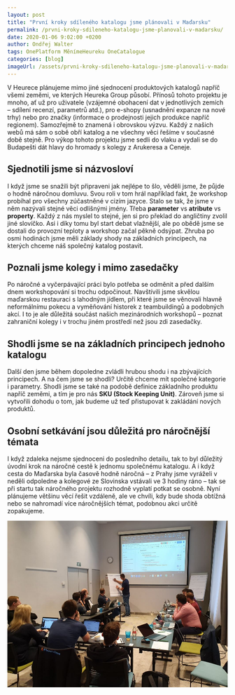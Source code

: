 ```yaml
---
layout: post
title: "První kroky sdíleného katalogu jsme plánovali v Maďarsku"
permalink: /prvni-kroky-sdileneho-katalogu-jsme-planovali-v-madarsku/
date: 2020-01-06 9:02:00 +0200
author: Ondřej Walter
tags: OnePlatform MěnímeHeureku OneCatalogue
categories: [blog]
imageUrl: /assets/prvni-kroky-sdileneho-katalogu-jsme-planovali-v-madarsku/workshop-one-catalog-hungary.jpg
---
```


V Heurece plánujeme mimo jiné sjednocení produktových katalogů napříč všemi zeměmi, ve kterých Heureka Group působí. Přínosů tohoto projektu je mnoho, ať už pro uživatele (vzájemné obohacení dat v jednotlivých zemích – sdílení recenzí, parametrů atd.), pro e-shopy (usnadnění expanze na nové trhy) nebo pro značky (informace o prodejnosti jejich produkce napříč regionem). Samozřejmě to znamená i obrovskou výzvu. Každý z našich webů má sám o sobě obří katalog a ne všechny věci řešíme v současné době stejně. Pro výkop tohoto projektu jsme sedli do vlaku a vydali se do Budapešti dát hlavy do hromady s kolegy z Arukeresa a Ceneje.

## Sjednotili jsme si názvosloví

I když jsme se snažili být připraveni jak nejlépe to šlo, věděli jsme, že půjde o hodně náročnou domluvu. Svou roli v tom hrál například fakt, že workshop probíhal pro všechny zúčastněné v cizím jazyce. Stalo se tak, že jsme v něm nazývali stejné věci odlišnými jmény. Třeba **parameter** vs **atribute** vs **property**. Každý z nás myslel to stejné, jen si pro překlad do angličtiny zvolil jiné slovíčko. Asi i díky tomu byl start debat vlažnější, ale po obědě jsme se dostali do provozní teploty a workshop začal pěkně odsýpat. Zhruba po osmi hodinách jsme měli základy shody na základních principech, na kterých chceme náš společný katalog postavit.

## Poznali jsme kolegy i mimo zasedačky

Po náročné a vyčerpávající práci bylo potřeba se odměnit a před dalším dnem workshopování si trochu odpočinout. Navštívili jsme skvělou maďarskou restauraci s lahodným jídlem, při které jsme se věnovali hlavně neformálnímu pokecu a vyměňování historek z teambuildingů a podobných akcí. I to je ale důležitá součást našich mezinárodních workshopů – poznat zahraniční kolegy i v trochu jiném prostředí než jsou zdi zasedačky.

## Shodli jsme se na základních principech jednoho katalogu

Další den jsme během dopoledne zvládli hrubou shodu i na zbývajících principech. A na čem jsme se shodli? Určitě chceme mít společné kategorie i parametry. Shodli jsme se také na podobě definice základního produktu napříč zeměmi, a tím je pro nás **SKU (Stock Keeping Unit)**. Zároveň jsme si vytvořili dohodu o tom, jak budeme už teď přistupovat k zakládání nových produktů.

## Osobní setkávání jsou důležitá pro náročnější témata

I když zdaleka nejsme sjednoceni do posledního detailu, tak to byl důležitý úvodní krok na náročné cestě k jednomu společnému katalogu. A i když cesta do Maďarska byla časově hodně náročná – z Prahy jsme vyráželi v neděli odpoledne a kolegové ze Slovinska vstávali ve 3 hodiny ráno – tak se při startu tak náročného projektu rozhodně vyplatí potkat se osobně. Nyní plánujeme většinu věcí řešit vzdáleně, ale ve chvíli, kdy bude shoda obtížná nebo se nahromadí více náročnějších témat, podobnou akci určitě zopakujeme.

![První kroky sdíleného katalogu jsme plánovali v Maďarsku]( /assets/prvni-kroky-sdileneho-katalogu-jsme-planovali-v-madarsku/workshop-one-catalog-hungary.jpg)